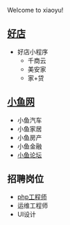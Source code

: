 Welcome to xiaoyu!

## [好店](https://haodian.cn)
  * 好店小程序
     * 千商云
     * 美安家
     * 家+贷

## [小鱼网](http://www.xiaoyu.com)
  * 小鱼汽车
  * 小鱼家居
  * 小鱼房产
  * 小鱼金融
  * [小鱼论坛](http://bbs.xmfish.com)

## 招聘岗位
  * [php工程师](https://github.com/pcletian/xiaoyu/wiki/php)
  * 运维工程师
  * UI设计
